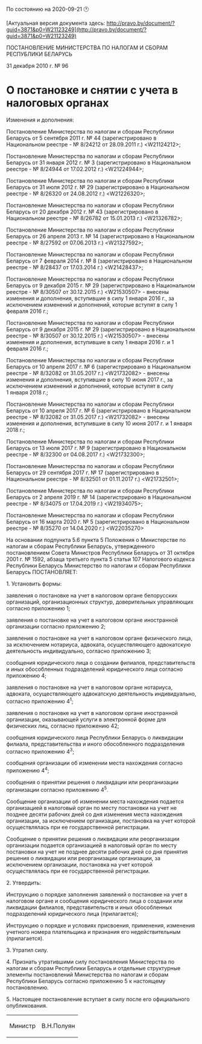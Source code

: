 По состоянию на 2020-09-21 &#x1F550;

[Актуальная версия документа здесь: http://pravo.by/document/?guid=3871&p0=W21123249](http://pravo.by/document/?guid=3871&p0=W21123249)

<p>ПОСТАНОВЛЕНИЕ МИНИСТЕРСТВА ПО НАЛОГАМ И СБОРАМ РЕСПУБЛИКИ БЕЛАРУСЬ</p>
<p>31 декабря 2010 г. № 96</p>
<h1>О постановке и снятии с учета в налоговых органах</h1>
<p>Изменения и дополнения:</p>
<p>Постановление Министерства по налогам и сборам Республики Беларусь от 5 сентября 2011 г. № 44 (зарегистрировано в Национальном реестре - № 8/24212 от 28.09.2011 г.) &lt;W21124212&gt;;</p>
<p>Постановление Министерства по налогам и сборам Республики Беларусь от 31 января 2012 г. № 3 (зарегистрировано в Национальном реестре - № 8/24944 от 17.02.2012 г.) &lt;W21224944&gt;;</p>
<p>Постановление Министерства по налогам и сборам Республики Беларусь от 31 июля 2012 г. № 29 (зарегистрировано в Национальном реестре - № 8/26320 от 24.08.2012 г.) &lt;W21226320&gt;;</p>
<p>Постановление Министерства по налогам и сборам Республики Беларусь от 20 декабря 2012 г. № 43 (зарегистрировано в Национальном реестре - № 8/26782 от 15.01.2013 г.) &lt;W21326782&gt;;</p>
<p>Постановление Министерства по налогам и сборам Республики Беларусь от 26 апреля 2013 г. № 14 (зарегистрировано в Национальном реестре - № 8/27592 от 07.06.2013 г.) &lt;W21327592&gt;;</p>
<p>Постановление Министерства по налогам и сборам Республики Беларусь от 7 февраля 2014 г. № 8 (зарегистрировано в Национальном реестре - № 8/28437 от 17.03.2014 г.) &lt;W21428437&gt;;</p>
<p>Постановление Министерства по налогам и сборам Республики Беларусь от 9 декабря 2015 г. № 29 (зарегистрировано в Национальном реестре - № 8/30507 от 30.12.2015 г.) &lt;W21530507&gt; - внесены изменения и дополнения, вступившие в силу 1 января 2016 г., за исключением изменений и дополнений, которые вступят в силу 1 февраля 2016 г.;</p>
<p>Постановление Министерства по налогам и сборам Республики Беларусь от 9 декабря 2015 г. № 29 (зарегистрировано в Национальном реестре - № 8/30507 от 30.12.2015 г.) &lt;W21530507&gt; - внесены изменения и дополнения, вступившие в силу 1 января 2016 г. и 1 февраля 2016 г.;</p>
<p>Постановление Министерства по налогам и сборам Республики Беларусь от 10 апреля 2017 г. № 6 (зарегистрировано в Национальном реестре - № 8/32082 от 31.05.2017 г.) &lt;W21732082&gt; - внесены изменения и дополнения, вступившие в силу 10 июня 2017 г., за исключением изменений и дополнений, которые вступят в силу 1 января 2018 г.;</p>
<p>Постановление Министерства по налогам и сборам Республики Беларусь от 10 апреля 2017 г. № 6 (зарегистрировано в Национальном реестре - № 8/32082 от 31.05.2017 г.) &lt;W21732082&gt; - внесены изменения и дополнения, вступившие в силу 10 июня 2017 г. и 1 января 2018 г.;</p>
<p>Постановление Министерства по налогам и сборам Республики Беларусь от 13 июля 2017 г. № 9 (зарегистрировано в Национальном реестре - № 8/32300 от 04.08.2017 г.) &lt;W21732300&gt;;</p>
<p>Постановление Министерства по налогам и сборам Республики Беларусь от 29 сентября 2017 г. № 17 (зарегистрировано в Национальном реестре - № 8/32501 от 01.11.2017 г.) &lt;W21732501&gt;;</p>
<p>Постановление Министерства по налогам и сборам Республики Беларусь от 2 апреля 2019 г. № 14 (зарегистрировано в Национальном реестре - № 8/34075 от 17.04.2019 г.) &lt;W21934075&gt;;</p>
<p>Постановление Министерства по налогам и сборам Республики Беларусь от 16 марта 2020 г. № 5 (зарегистрировано в Национальном реестре - № 8/35270 от 14.04.2020 г.) &lt;W22035270&gt;</p>
<p></p>
<p>На основании подпункта 5.6 пункта 5 Положения о Министерстве по налогам и сборам Республики Беларусь, утвержденного постановлением Совета Министров Республики Беларусь от 31 октября 2001 г. № 1592, абзаца третьего пункта 5 статьи 107 Налогового кодекса Республики Беларусь Министерство по налогам и сборам Республики Беларусь ПОСТАНОВЛЯЕТ:</p>
<p>1. Установить формы:</p>
<p>заявления о постановке на учет в налоговом органе белорусских организаций, организационных структур, доверительных управляющих согласно приложению 1;</p>
<p>заявления о постановке на учет в налоговом органе иностранной организации согласно приложению 2;</p>
<p>заявления о постановке на учет в налоговом органе физического лица, за исключением нотариуса, адвоката, осуществляющего адвокатскую деятельность индивидуально, согласно приложению 3;</p>
<p>сообщения юридического лица о создании филиалов, представительств и иных обособленных подразделений юридического лица согласно приложению 4;</p>
<p>заявления о постановке на учет в налоговом органе нотариуса, адвоката, осуществляющего адвокатскую деятельность индивидуально, согласно приложению 4<sup>1</sup>;</p>
<p>заявления о постановке на учет в налоговом органе иностранной организации, оказывающей услуги в электронной форме для физических лиц, согласно приложению 42;</p>
<p>сообщения юридического лица Республики Беларусь о ликвидации филиала, представительства и иного обособленного подразделения согласно приложению 4<sup>3</sup>;</p>
<p>сообщения организации об изменении места нахождения согласно приложению 4<sup>4</sup>;</p>
<p>сообщения о принятии решения о ликвидации или реорганизации организации согласно приложению 4<sup>5</sup>.</p>
<p>Сообщение организации об изменении места нахождения подается организацией в налоговый орган по месту постановки на учет не позднее десяти рабочих дней со дня изменения места нахождения организации, за исключением организации, постановка на учет которой осуществлялась при ее государственной регистрации.</p>
<p>Сообщение о принятии решения о ликвидации или реорганизации организации подается организацией в налоговый орган по месту постановки на учет не позднее десяти рабочих дней со дня принятия решения о ликвидации или реорганизации организации, за исключением организации, постановка на учет которой осуществлялась при ее государственной регистрации.</p>
<p>2. Утвердить:</p>
<p>Инструкцию о порядке заполнения заявлений о постановке на учет в налоговом органе и сообщения юридического лица о создании или ликвидации филиалов, представительств и иных обособленных подразделений юридического лица (прилагается);</p>
<p>Инструкцию о порядке и условиях присвоения, применения, изменения учетного номера плательщика и признания его недействительным (прилагается).</p>
<p>3. Утратил силу.</p>
<p>4. Признать утратившими силу постановления Министерства по налогам и сборам Республики Беларусь и отдельные структурные элементы постановлений Министерства по налогам и сборам Республики Беларусь согласно приложению 5 к настоящему постановлению.</p>
<p>5. Настоящее постановление вступает в силу после его официального опубликования.</p>
<p></p>
<table><tr>
<td><p>Министр</p></td>
<td><p>В.Н.Полуян</p></td>
</tr></table>
<p></p>